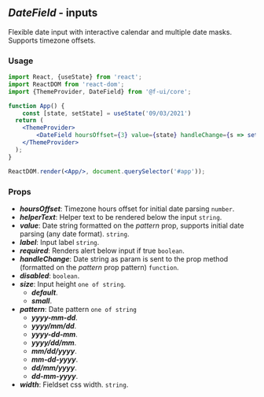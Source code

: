 ## *DateField* - inputs

Flexible date input with interactive calendar and multiple date masks. Supports timezone offsets.

### Usage
```jsx
import React, {useState} from 'react';
import ReactDOM from 'react-dom';
import {ThemeProvider, DateField} from '@f-ui/core';

function App() {
    const [state, setState] = useState('09/03/2021')
  return (
    <ThemeProvider>
        <DateField hoursOffset={3} value={state} handleChange={s => setState(s)} required={true} pattern={'dd/mm/yyyy'} width={'100%'}/>
    </ThemeProvider>
  );
}

ReactDOM.render(<App/>, document.querySelector('#app'));
```

### Props
- ***hoursOffset***: Timezone hours offset for initial date parsing `number`.
- ***helperText***: Helper text to be rendered below the input `string`.
- ***value***: Date string formatted on the _pattern_ prop, supports initial date parsing (any date format). `string`.
- ***label***: Input label `string`.
- ***required***: Renders alert below input if true `boolean`.
- ***handleChange***: Date string as param is sent to the prop method (formatted on the _pattern_ prop pattern) `function`.
- ***disabled***: `boolean`.
- ***size***: Input height `one of string`.
  - ***default***.
  - ***small***.
- ***pattern***: Date pattern `one of string`
  - ***yyyy-mm-dd***.
  - ***yyyy/mm/dd***.
  - ***yyyy-dd-mm***.
  - ***yyyy/dd/mm***.
  - ***mm/dd/yyyy***.
  - ***mm-dd-yyyy***.
  - ***dd/mm/yyyy***.
  - ***dd-mm-yyyy***.
- ***width***: Fieldset css width. `string`.




